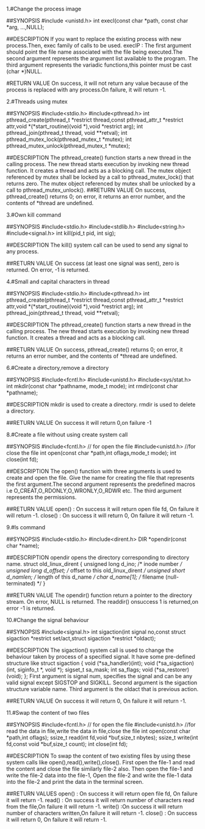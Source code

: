 1.#Change the process image


##SYNOPSIS
	#include <unistd.h>
        int execl(const char *path, const char *arg, ...,NULL);


##DESCRIPTION
	If you want to replace the existing process with new process.Then, exec family of calls to be used.
	execlP : The first argument should point the file name associated with the file being executed.The second argument represents the argument list available to the program. The third argument represents the variadic functions,this pointer must be cast (char *)NULL.


#RETURN VALUE
	On success, it will not return any value because of the process is replaced with any process.On failure, it will return -1.



2.#Threads using mutex

##SYNOPSIS
	#include<stdio.h>
	#include<pthread.h>
	int pthread_create(pthread_t *restrict thread,const pthread_attr_t *restrict attr,void *(*start_routine)(void *),void *restrict arg);
	int pthread_join(pthread_t thread, void **retval);
	int pthread_mutex_lock(pthread_mutex_t *mutex);
       int pthread_mutex_unlock(pthread_mutex_t *mutex);
	
##DESCRIPTION
	The pthread_create() function starts a new thread in the calling process.  The new thread starts execution by invoking new thread function.
	It creates a thread and acts as a blocking call.
	The mutex object referenced by mutex shall be locked by a call to pthread_mutex_lock() that returns zero.
	The mutex object referenced by mutex shall be unlocked by a call to pthread_mutex_unlock(). 
##RETURN VALUE
	On success, pthread_create() returns 0; on error, it returns an error number, and the contents of *thread are undefined.
	
3.#Own kill command

##SYNOPSIS
	#include<stdio.h>
	#include<stdlib.h>
	#include<string.h>
	#include<signal.h>
	int kill(pid_t pid, int sig);
	
##DESCRIPTION
	The kill() system call can be used to send any signal to any process.
	
##RETURN VALUE
	On success (at least one signal was sent), zero is returned.  On error, -1 is returned.
       
4.#Small and capital characters in thread

##SYNOPSIS
	#include<stdio.h>
	#include<pthread.h>
	int pthread_create(pthread_t *restrict thread,const pthread_attr_t *restrict attr,void *(*start_routine)(void *),void *restrict arg);
	int pthread_join(pthread_t thread, void **retval);
	
##DESCRIPTION
	The pthread_create() function starts a new thread in the calling process.  The new thread starts execution by invoking new thread function.
	It creates a thread and acts as a blocking call.
	
##RETURN VALUE
	On success, pthread_create() returns 0; on error, it returns an error number, and the contents of *thread are undefined.

6.#Create a directory,remove a directory

##SYNOPSIS
	#include<fcntl.h>
	#include<unistd.h>
	#include<sys/stat.h>
	int mkdir(const char *pathname, mode_t mode);
	int rmdir(const char *pathname);

##DESCRIPTION
	mkdir is used to create a directory.
	rmdir is used to delete a directory.

##RETURN VALUE
	On success it will return 0,on failure -1 

       
8.#Create a file without using create system call

##SYNOPSIS
	#include<fcntl.h> // for open the file
	#include<unistd.h> //for close the file
	int open(const char *path,int oflags,mode_t mode);
	int close(int fd);

##DESCRIPTION
	The open() function with three arguments is used to create and open the file. Give the name for creating the file that represents the first argument.The second argument represents the predefined macros i.e O_CREAT,O_RDONLY,O_WRONLY,O_RDWR etc. The third argument represents the permissions.

##RETURN VALUE
	open() : On success it will return open file fd, On failure it will return -1.
	close() : On success it will return 0, On failure it will return -1. 

9.#ls command

##SYNOPSIS
	#include<stdio.h>
	#include<dirent.h>
	DIR *opendir(const char *name);


##DESCRIPTION
	opendir opens the directory corresponding to directory name.
	struct old_linux_dirent {
               unsigned long d_ino;     /* inode number */
               unsigned long d_offset;  /* offset to this old_linux_dirent */
               unsigned short d_namlen; /* length of this d_name */
               char  d_name[1];         /* filename (null-terminated) */
           }

##RETURN VALUE
	The opendir() function return a pointer to the directory stream.  On error, NULL is returned.
	The readdir() onsuccess 1 is returned,on error -1 is returned.

10.#Change the signal behaviour

##SYNOPSIS
	#include<signal.h>
	int sigaction(int signal no,const struct sigaction *restrict set/act,struct sigaction *restrict *oldact);


##DESCRIPTION
	The  sigaction()  system  call  is used to change the behaviour taken by process of a specified signal. It have some pre-defined structure like
          struct sigaction {
               void     (*sa_handler)(int);
               void     (*sa_sigaction)(int, siginfo_t *, void *);
               sigset_t   sa_mask;
               int        sa_flags;
               void     (*sa_restorer)(void);
           };
First argument is signal num, specifies the signal and can be any valid signal except SIGSTOP and SIGKILL. Second argument is the sigaction structure variable name. Third argument is the oldact that is previous action.


##RETURN VALUE
	On success it will return 0, On failure it will return -1.



11.#Swap the content of two files

##SYNOPSIS
	#include<fcntl.h> // for open the file
	#include<unistd.h> //for read the data in file,write the data in file,close the file
	int open(const char *path,int oflags);
	ssize_t read(int fd,void *buf,size_t nbytes);
	ssize_t write(int fd,const void *buf,size_t count);
	int close(int fd);

##DESCRIPTION
	To swap the content of two existing files by using these system calls like open(),read(),write(),close(). First open the file-1 and read the content and close the file similarly file-2 also. Then open the file-1 and write the file-2 data into the file-1, Open the file-2 and write the file-1 data into the file-2 and print the data in the terminal screen.


##RETURN VALUES
	open() : On success it will return open file fd, On failure it will return -1.
	read() : On success it will return number of characters read from the file,On failure it will return -1.
	write() :On success it will return number of characters written,On failure it will return -1.
	close() : On success it will return 0, On failure it will return -1. 

